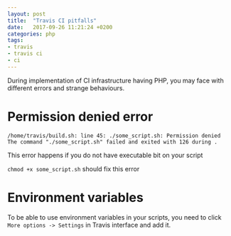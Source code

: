 ```yaml
---
layout: post
title:  "Travis CI pitfalls"
date:   2017-09-26 11:21:24 +0200
categories: php
tags:
- travis
- travis ci
- ci
---
```

During implementation of CI infrastructure having PHP, you may face with
different errors and strange behaviours.

# Permission denied error

```
/home/travis/build.sh: line 45: ./some_script.sh: Permission denied
The command "./some_script.sh" failed and exited with 126 during .
```

This error happens if you do not have executable bit on your script

`chmod +x some_script.sh` should fix this error

# Environment variables

To be able to use environment variables in your scripts, you need to click
`More options -> Settings` in Travis interface and add it.
